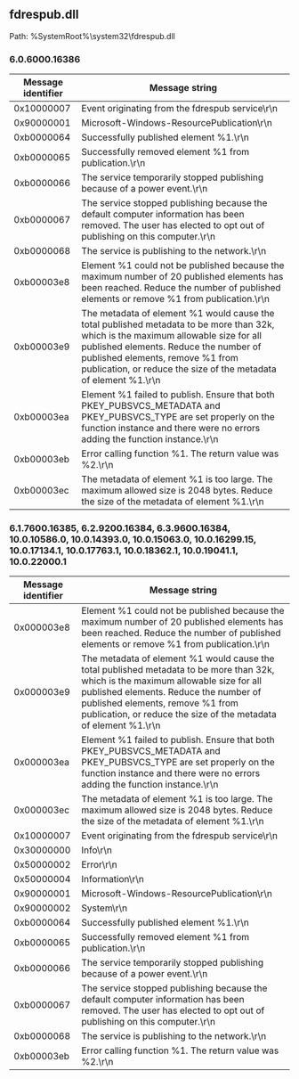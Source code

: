 ## fdrespub.dll

Path: %SystemRoot%\system32\fdrespub.dll

### 6.0.6000.16386

Message identifier | Message string
--- | ---
0x10000007 | Event originating from the fdrespub service\r\n
0x90000001 | Microsoft-Windows-ResourcePublication\r\n
0xb0000064 | Successfully published element %1.\r\n
0xb0000065 | Successfully removed element %1 from publication.\r\n
0xb0000066 | The service temporarily stopped publishing because of a power event.\r\n
0xb0000067 | The service stopped publishing because the default computer information has been removed.  The user has elected to opt out of publishing on this computer.\r\n
0xb0000068 | The service is publishing to the network.\r\n
0xb00003e8 | Element %1 could not be published because the maximum number of 20 published elements has been reached. Reduce the number of published elements or remove %1 from publication.\r\n
0xb00003e9 | The metadata of element %1 would cause the total published metadata to be more than 32k, which is the maximum allowable size for all published elements. Reduce the number of published elements, remove %1 from publication, or reduce the size of the metadata of element %1.\r\n
0xb00003ea | Element %1 failed to publish.  Ensure that both PKEY_PUBSVCS_METADATA and PKEY_PUBSVCS_TYPE are set properly on the function instance and there were no errors adding the function instance.\r\n
0xb00003eb | Error calling function %1.  The return value was %2.\r\n
0xb00003ec | The metadata of element %1 is too large.  The maximum allowed size is 2048 bytes.  Reduce the size of the metadata of element %1.\r\n

### 6.1.7600.16385, 6.2.9200.16384, 6.3.9600.16384, 10.0.10586.0, 10.0.14393.0, 10.0.15063.0, 10.0.16299.15, 10.0.17134.1, 10.0.17763.1, 10.0.18362.1, 10.0.19041.1, 10.0.22000.1

Message identifier | Message string
--- | ---
0x000003e8 | Element %1 could not be published because the maximum number of 20 published elements has been reached. Reduce the number of published elements or remove %1 from publication.\r\n
0x000003e9 | The metadata of element %1 would cause the total published metadata to be more than 32k, which is the maximum allowable size for all published elements. Reduce the number of published elements, remove %1 from publication, or reduce the size of the metadata of element %1.\r\n
0x000003ea | Element %1 failed to publish.  Ensure that both PKEY_PUBSVCS_METADATA and PKEY_PUBSVCS_TYPE are set properly on the function instance and there were no errors adding the function instance.\r\n
0x000003ec | The metadata of element %1 is too large.  The maximum allowed size is 2048 bytes.  Reduce the size of the metadata of element %1.\r\n
0x10000007 | Event originating from the fdrespub service\r\n
0x30000000 | Info\r\n
0x50000002 | Error\r\n
0x50000004 | Information\r\n
0x90000001 | Microsoft-Windows-ResourcePublication\r\n
0x90000002 | System\r\n
0xb0000064 | Successfully published element %1.\r\n
0xb0000065 | Successfully removed element %1 from publication.\r\n
0xb0000066 | The service temporarily stopped publishing because of a power event.\r\n
0xb0000067 | The service stopped publishing because the default computer information has been removed.  The user has elected to opt out of publishing on this computer.\r\n
0xb0000068 | The service is publishing to the network.\r\n
0xb00003eb | Error calling function %1.  The return value was %2.\r\n
